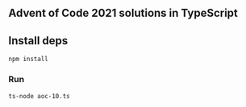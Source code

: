 ## Advent of Code 2021 solutions in TypeScript

## Install deps
```
npm install
```

### Run
```
ts-node aoc-10.ts
```
